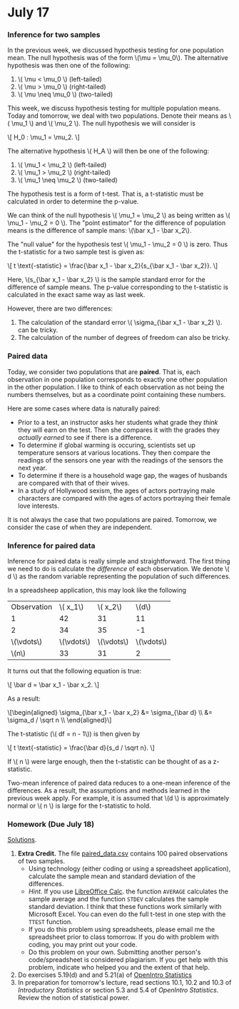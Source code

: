 # July 17

### Inference for two samples

In the previous week, we discussed hypothesis testing for one population
mean. The null hypothesis was of the form \\(\mu = \mu_0\\). The
alternative hypothesis was then one of the following:

1. \\( \mu < \mu_0 \\) (left-tailed)
2. \\( \mu > \mu_0 \\) (right-tailed)
3. \\( \mu \neq \mu_0 \\) (two-tailed)

This week, we discuss hypothesis testing for multiple population means.
Today and tomorrow, we deal with two populations. Denote their means as
\\( \mu_1 \\) and \\( \mu_2 \\). The null hypothesis we will consider is

\\[ H_0 : \mu_1 = \mu_2. \\]

The alternative hypothesis \\( H_A \\) will then be one of the following:

1. \\( \mu_1 < \mu_2 \\) (left-tailed)
2. \\( \mu_1 > \mu_2 \\) (right-tailed)
3. \\( \mu_1 \neq \mu_2 \\) (two-tailed)

The hypothesis test is a form of t-test. That is, a t-statistic must be
calculated in order to determine the p-value.

We can think of the null hypothesis \\( \mu_1 = \mu_2 \\) as being written
as \\( \mu_1 - \mu_2 = 0 \\). The "point estimator" for the difference
of population means is the difference of sample mans: \\(\bar x_1 -
\bar x_2\\).

The "null value" for the hypothesis test \\( \mu_1 - \mu_2 = 0 \\) is zero.
Thus the t-statistic for a two sample test is given as:

\\[ t \text{-statistic} = \frac{\bar x_1 - \bar x_2}{s_{\bar x_1 -
\bar x_2}}. \\]

Here, \\(s_{\bar x_1 - \bar x_2} \\) is the sample standard error for the
difference of sample means. The p-value corresponding to the t-statistic
is calculated in the exact same way as last week.

However, there are two differences:

1. The calculation of the standard error \\( \sigma_{\bar x_1 - \bar x_2}
   \\). can be tricky.
2. The calculation of the number of degrees of freedom can also be tricky.

### Paired data

Today, we consider two populations that are **paired**. That is, each
observation in one population corresponds to exactly one other population
in the other population. I like to think of each observation as not being
the numbers themselves, but as a coordinate point containing these numbers.

Here are some cases where data is naturally paired:

* Prior to a test, an instructor asks her students what grade they *think*
  they will earn on the test. Then she compares it with the grades they
  *actually earned* to see if there is a difference.
* To determine if global warming is occuring, scientists set up temperature
  sensors at various locations. They then compare the readings of the sensors
  one year with the readings of the sensors the next year.
* To determine if there is a household wage gap, the wages of husbands are
  compared with that of their wives.
* In a study of Hollywood sexism, the ages of actors portraying male
  characters are compared with the ages of actors portraying their female
  love interests.

It is not always the case that two populations are paired. Tomorrow, we
consider the case of when they are independent.

### Inference for paired data

Inference for paired data is really simple and straightforward. The first
thing we need to do is calculate the *difference* of each observation. We
denote \\( d \\) as the random variable representing the population of
such differences.

In a spreadsheep application, this may look like the following

<table>
  <tr>
    <td>Observation</td>
    <td>\( x_1\)</td>
    <td>\( x_2\)</td>
    <td>\(d\)</td>
  </tr>
  <tr>
    <td>1</td>
    <td>42</td>
    <td>31</td>
    <td>11</td>
  </tr>
  <tr>
    <td>2</td>
    <td>34</td>
    <td>35</td>
    <td>-1</td>
  </tr>
  <tr>
     <td>\(\vdots\)</td>
     <td>\(\vdots\)</td>
     <td>\(\vdots\)</td>
     <td>\(\vdots\)</td>
  </tr>
  <tr>
    <td>\(n\)</td>
    <td>33</td>
    <td>31</td>
    <td>2</td>
  </tr>
</table>

It turns out that the following equation is true:

\\[ \bar d = \bar x_1 - \bar x_2. \\]

As a result:

\\[\begin{aligned}
\sigma_{\bar x_1 - \bar x_2}
&= \sigma_{\bar d} \\\\
&= \sigma_d / \sqrt n \\\\
\end{aligned}\\]

The t-statistic (\\( df = n - 1\\)) is then given by

\\[ t \text{-statistic} = \frac{\bar d}{s_d / \sqrt n}. \\]

If \\( n \\) were large enough, then the t-statistic can be thought of as
a z-statistic.

Two-mean inference of paired data reduces to a one-mean inference of the
differences. As a result, the assumptions and methods learned in the
previous week apply. For example, it is assumed that \\(d \\) is
approximately normal or \\( n \\) is large for the t-statistic to hold.

### Homework (Due July 18)

[Solutions](static/hw5sol.pdf).
1. **Extra Credit.** The file [paired_data.csv](static/paired_data.csv) contains
   100 paired observations of two samples.
    - Using technology (either coding or using a spreadsheet application),
      calculate the sample mean and standard deviation of the differences.
    - *Hint.* If you use [LibreOffice Calc][LOCalc]. the function
      `AVERAGE` calculates the sample average and the function `STDEV`
       calculates the sample standard deviation. I think that these functions
       work similarly with Microsoft Excel. You can even
       do the full t-test in one step with the `TTEST` function.
    - If you do this problem using spreadsheets, please email me the
      spreadsheet prior to class tomorrow. If you do with problem with coding,
      you may print out your code.
    - Do this problem on your own. Submitting another person's
      code/spreadsheet is considered plagiarism. If you get help with this
      problem, indicate who helped you and the extent of that help.
2. Do exercises 5.19(d) and and 5.21(a) of [OpenIntro Statistics][ois] 
3. In preparation for tomorrow's lecture, read sections 10.1, 10.2 and
   10.3 of *Introductory Statistics* or section 5.3 and 5.4 of *OpenIntro
   Statistics*. Review the notion of statistical power.

[ois]: https://www.openintro.org/stat/textbook.php
[LOCalc]: https://www.libreoffice.org/discover/calc/
